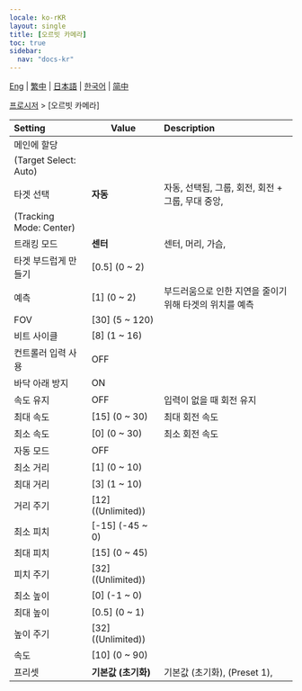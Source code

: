 ```yaml
---
locale: ko-rKR
layout: single
title: [오르빗 카메라]
toc: true
sidebar:
  nav: "docs-kr"
---
```

[Eng](/dancexr/menu/2025.4/motion/orbit_cam) | [繁中](/tw/dancexr/menu/2025.4/motion/orbit_cam) | [日本語](/jp/dancexr/menu/2025.4/motion/orbit_cam) | [한국어](/kr/dancexr/menu/2025.4/motion/orbit_cam) | [简中](/zh/dancexr/menu/2025.4/motion/orbit_cam)

[프로시저](../menu#프로시저) > [오르빗 카메라]



| Setting | Value | Description |
| :--- | --- | :--- |
| 메인에 할당 || 
| (Target Select: Auto) || 
| 타겟 선택 | **자동** | 자동, 선택됨, 그룹, 회전, 회전 + 그룹, 무대 중앙,  |
| (Tracking Mode: Center) || 
| 트래킹 모드 | **센터** | 센터, 머리, 가슴,  |
| 타겟 부드럽게 만들기 | [0.5] (0 ~ 2) | 
| 예측 | [1] (0 ~ 2) | 부드러움으로 인한 지연을 줄이기 위해 타겟의 위치를 예측
| FOV | [30] (5 ~ 120) | 
| 비트 사이클 | [8] (1 ~ 16) | 
| 컨트롤러 입력 사용 | OFF | 
| 바닥 아래 방지 | ON | 
| 속도 유지 | OFF | 입력이 없을 때 회전 유지
| 최대 속도 | [15] (0 ~ 30) | 최대 회전 속도
| 최소 속도 | [0] (0 ~ 30) | 최소 회전 속도
| 자동 모드 | OFF | 
| 최소 거리 | [1] (0 ~ 10) | 
| 최대 거리 | [3] (1 ~ 10) | 
| 거리 주기 | [12] ((Unlimited)) | 
| 최소 피치 | [-15] (-45 ~ 0) | 
| 최대 피치 | [15] (0 ~ 45) | 
| 피치 주기 | [32] ((Unlimited)) | 
| 최소 높이 | [0] (-1 ~ 0) | 
| 최대 높이 | [0.5] (0 ~ 1) | 
| 높이 주기 | [32] ((Unlimited)) | 
| 속도 | [10] (0 ~ 90) | 
| 프리셋 | **기본값 (초기화)** | 기본값 (초기화), (Preset 1),  |
